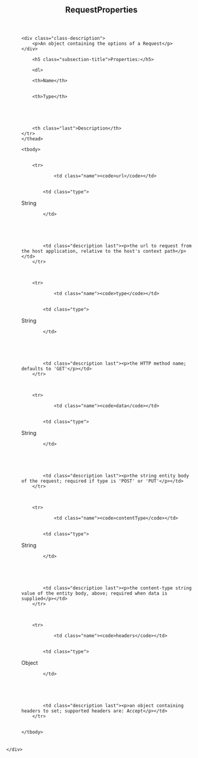 <section>

<header>
    <h1>
    RequestProperties
    </h1>
    
</header>

<article>
    <div class="container-overview">
    

    
        

<dd>
    
    
    <div class="class-description">
        <p>An object containing the options of a Request</p>
    </div>
    

    
    
    
    
    
    
    
<dl class="details">
    

        <h5 class="subsection-title">Properties:</h5>

        <dl>

<table class="props table table-striped aui">
    <thead>
	<tr>
		
		<th>Name</th>
		

		<th>Type</th>

		

		

		<th class="last">Description</th>
	</tr>
	</thead>

	<tbody>
	

        <tr>
            
                <td class="name"><code>url</code></td>
            

            <td class="type">
            
                
<span class="param-type">String</span>


            
            </td>

            

            

            <td class="description last"><p>the url to request from the host application, relative to the host's context path</p></td>
        </tr>

	

        <tr>
            
                <td class="name"><code>type</code></td>
            

            <td class="type">
            
                
<span class="param-type">String</span>


            
            </td>

            

            

            <td class="description last"><p>the HTTP method name; defaults to 'GET'</p></td>
        </tr>

	

        <tr>
            
                <td class="name"><code>data</code></td>
            

            <td class="type">
            
                
<span class="param-type">String</span>


            
            </td>

            

            

            <td class="description last"><p>the string entity body of the request; required if type is 'POST' or 'PUT'</p></td>
        </tr>

	

        <tr>
            
                <td class="name"><code>contentType</code></td>
            

            <td class="type">
            
                
<span class="param-type">String</span>


            
            </td>

            

            

            <td class="description last"><p>the content-type string value of the entity body, above; required when data is supplied</p></td>
        </tr>

	

        <tr>
            
                <td class="name"><code>headers</code></td>
            

            <td class="type">
            
                
<span class="param-type">Object</span>


            
            </td>

            

            

            <td class="description last"><p>an object containing headers to set; supported headers are: Accept</p></td>
        </tr>

	
	</tbody>
</table>
</dl>

    

    

    

    

    

    

    

    

    

    

    

    
</dl>

    
    

    

    
    
    
    
    
    
    
</dd>

    
    </div>

    

    

    

    

    

    

    

    

    
</article>

</section>
